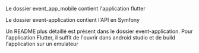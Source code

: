 Le dossier event_app_mobile contient l'application flutter

Le dossier event-application contient l'API en Symfony

Un README plus détaillé est présent dans le dossier event-application. Pour l'application Flutter, il suffit de l'ouvrir dans android studio et de build l'application sur un emulateur
